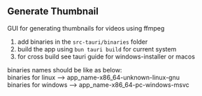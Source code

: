 ## Generate Thumbnail

GUI for generating thumbnails for videos using ffmpeg

1. add binaries in the ```src-tauri/binaries``` folder
2. build the app using ```bun tauri build``` for current system
3. for cross build see tauri guide for windows-installer or macos

binaries names should be like as below:  
binaries for linux --> app_name-x86_64-unknown-linux-gnu  
binaries for windows --> app_name-x86_64-pc-windows-msvc  
